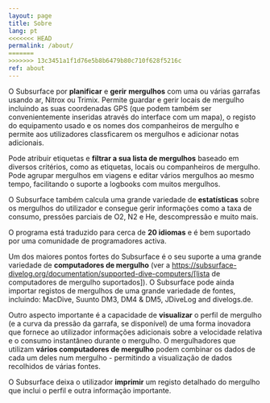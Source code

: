 ```yaml
---
layout: page
title: Sobre
lang: pt
<<<<<<< HEAD
permalink: /about/
=======
>>>>>>> 13c3451a1f1d76e5b8b6479b80c710f628f5216c
ref: about
---
```

O Subsurface por **planificar** e **gerir** **mergulhos** com uma ou várias garrafas usando ar, Nitrox ou Trimix. Permite guardar e gerir locais de mergulho incluindo as suas coordenadas GPS (que podem também ser convenientemente inseridas através do interface com um mapa), o registo do equipamento usado e os nomes dos companheiros de mergulho e permite aos utilizadores classficarem os mergulhos e adicionar notas adicionais.

Pode atribuir etiquetas e **filtrar a sua lista de mergulhos** baseado em diversos critérios, como as etiquetas, locais ou companheiros de mergulho. Pode agrupar mergulhos em viagens e editar vários mergulhos ao mesmo tempo, facilitando o suporte a logbooks com muitos mergulhos.

O Subsurface também calcula uma grande variedade de **estatísticas** sobre os mergulhos do utilizador e consegue gerir informações como a taxa de consumo, pressões parciais de O2, N2 e He, descompressão e muito mais.

O programa está traduzido para cerca de **20 idiomas** e é bem suportado por uma comunidade de programadores activa.

Um dos maiores pontos fortes do Subsurface é o seu suporte a uma grande variedade de **computadores de mergulho** (ver a https://subsurface-divelog.org/documentation/supported-dive-computers/[lista de computadores de mergulho suportados]). O Subsurface pode ainda importar registos de mergulhos de uma grande variedade de fontes, incluindo: MacDive, Suunto DM3, DM4 & DM5, JDiveLog and divelogs.de.

Outro aspecto importante é a capacidade de **visualizar** o perfil de mergulho (e a curva da pressão da garrafa, se disponível) de uma forma inovadora que fornece ao utilizador informações adicionais sobre a velocidade relativa e o consumo instantâneo durante o mergulho. O mergulhadores que utilizam **vários computadores de mergulho** podem combinar os dados de cada um deles num mergulho - permitindo a visualização de dados recolhidos de várias fontes.

O Subsurface deixa o utilizador **imprimir** um registo detalhado do mergulho que inclui o perfil e outra informação importante.

